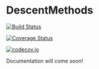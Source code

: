# DescentMethods

[![Build Status](https://travis-ci.org/Goysa2/DescentMethods.jl.svg?branch=master)](https://travis-ci.org/Goysa2/DescentMethods.jl)

[![Coverage Status](https://coveralls.io/repos/Goysa2/DescentMethods.jl/badge.svg?branch=master&service=github)](https://coveralls.io/github/Goysa2/DescentMethods.jl?branch=master)

[![codecov.io](http://codecov.io/github/Goysa2/DescentMethods.jl/coverage.svg?branch=master)](http://codecov.io/github/Goysa2/DescentMethods.jl?branch=master)

Documentation will come soon! 
